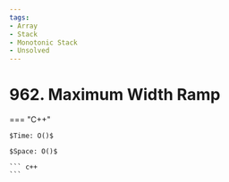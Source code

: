 ```yaml
---
tags:
- Array
- Stack
- Monotonic Stack
- Unsolved
---
```



# 962. Maximum Width Ramp

=== "C++"

    $Time: O()$

    $Space: O()$

    ``` c++
    ```